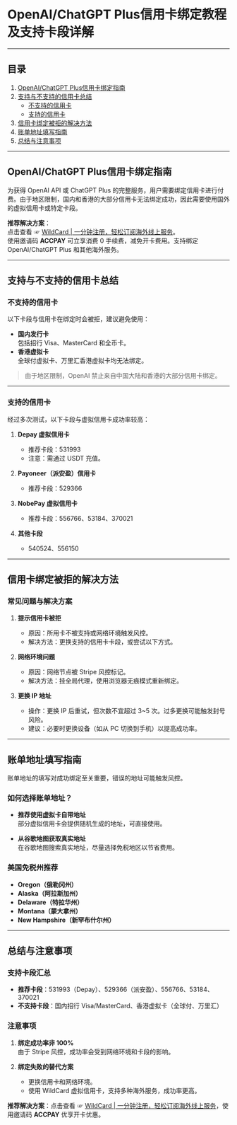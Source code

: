 # OpenAI/ChatGPT Plus信用卡绑定教程及支持卡段详解

---

## 目录
1. [OpenAI/ChatGPT Plus信用卡绑定指南](#openai-chatgpt-plus信用卡绑定指南)  
2. [支持与不支持的信用卡总结](#支持与不支持的信用卡总结)  
   - [不支持的信用卡](#不支持的信用卡)  
   - [支持的信用卡](#支持的信用卡)  
3. [信用卡绑定被拒的解决方法](#信用卡绑定被拒的解决方法)  
4. [账单地址填写指南](#账单地址填写指南)  
5. [总结与注意事项](#总结与注意事项)

---

## OpenAI/ChatGPT Plus信用卡绑定指南

为获得 OpenAI API 或 ChatGPT Plus 的完整服务，用户需要绑定信用卡进行付费。由于地区限制，国内和香港的大部分信用卡无法绑定成功，因此需要使用国外的虚拟信用卡或特定卡段。

**推荐解决方案**：  
点击查看 ☞ [WildCard | 一分钟注册，轻松订阅海外线上服务](https://bit.ly/bewildcard)。  
使用邀请码 **ACCPAY** 可立享消费 0 手续费，减免开卡费用。支持绑定 OpenAI/ChatGPT Plus 和其他海外服务。

---

## 支持与不支持的信用卡总结

### 不支持的信用卡

以下卡段与信用卡在绑定时会被拒，建议避免使用：

- **国内发行卡**  
  包括招行 Visa、MasterCard 和全币卡。
- **香港虚拟卡**  
  全球付虚拟卡、万里汇香港虚拟卡均无法绑定。

> 由于地区限制，OpenAI 禁止来自中国大陆和香港的大部分信用卡绑定。

---

### 支持的信用卡

经过多次测试，以下卡段与虚拟信用卡成功率较高：

1. **Depay 虚拟信用卡**  
   - 推荐卡段：531993  
   - 注意：需通过 USDT 充值。
   
2. **Payoneer（派安盈）信用卡**  
   - 推荐卡段：529366

3. **NobePay 虚拟信用卡**  
   - 推荐卡段：556766、53184、370021

4. **其他卡段**  
   - 540524、556150

---

## 信用卡绑定被拒的解决方法

### 常见问题与解决方案

1. **提示信用卡被拒**  
   - 原因：所用卡不被支持或网络环境触发风控。  
   - 解决方法：更换支持的信用卡卡段，或尝试以下方式。

2. **网络环境问题**  
   - 原因：网络节点被 Stripe 风控标记。  
   - 解决方法：挂全局代理，使用浏览器无痕模式重新绑定。

3. **更换 IP 地址**  
   - 操作：更换 IP 后重试，但次数不宜超过 3~5 次。过多更换可能触发封号风险。  
   - 建议：必要时更换设备（如从 PC 切换到手机）以提高成功率。

---

## 账单地址填写指南

账单地址的填写对成功绑定至关重要，错误的地址可能触发风控。

### 如何选择账单地址？

- **推荐使用虚拟卡自带地址**  
  部分虚拟信用卡会提供随机生成的地址，可直接使用。

- **从谷歌地图获取真实地址**  
  在谷歌地图搜索真实地址，尽量选择免税地区以节省费用。

### 美国免税州推荐

- **Oregon（俄勒冈州）**  
- **Alaska（阿拉斯加州）**  
- **Delaware（特拉华州）**  
- **Montana（蒙大拿州）**  
- **New Hampshire（新罕布什尔州）**

---

## 总结与注意事项

### 支持卡段汇总

- **推荐卡段**：531993（Depay）、529366（派安盈）、556766、53184、370021  
- **不支持卡段**：国内招行 Visa/MasterCard、香港虚拟卡（全球付、万里汇）

### 注意事项

1. **绑定成功率非 100%**  
   由于 Stripe 风控，成功率会受到网络环境和卡段的影响。

2. **绑定失败的替代方案**  
   - 更换信用卡和网络环境。
   - 使用 WildCard 虚拟信用卡，支持多种海外服务，成功率更高。

**推荐解决方案**：点击查看 ☞ [WildCard | 一分钟注册，轻松订阅海外线上服务](https://bit.ly/bewildcard)，使用邀请码 **ACCPAY** 优享开卡优惠。
